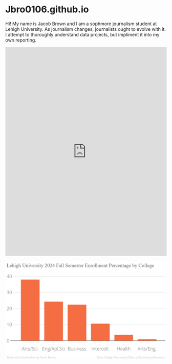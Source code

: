 # Jbro0106.github.io

Hi! My name is Jacob Brown and I am a sophmore journalism student at Lehigh University. 
As journalism changes, journalists ought to evolve with it. I attempt to thoroughly understand data projects, but impliment it into my own reporting.  

<iframe src='https://cdn.knightlab.com/libs/timeline3/latest/embed/index.html?source=1mPhHBx02GWUis89AnIDDehksGcDvpEhIvT9aQCeuGA8&font=Default&lang=en&initial_zoom=2&height=650' width='100%' height='650' webkitallowfullscreen mozallowfullscreen allowfullscreen frameborder='0'></iframe>
                              

![Enrollment](https://github.com/Jbro0106/Jbro0106.github.io/blob/main/Lehigh_University_2024_Fall_Semester_Enrollment_Percentage_by_College_Percentage_of_College_enrollment_chartbuilder%20(2).png?raw=true)



